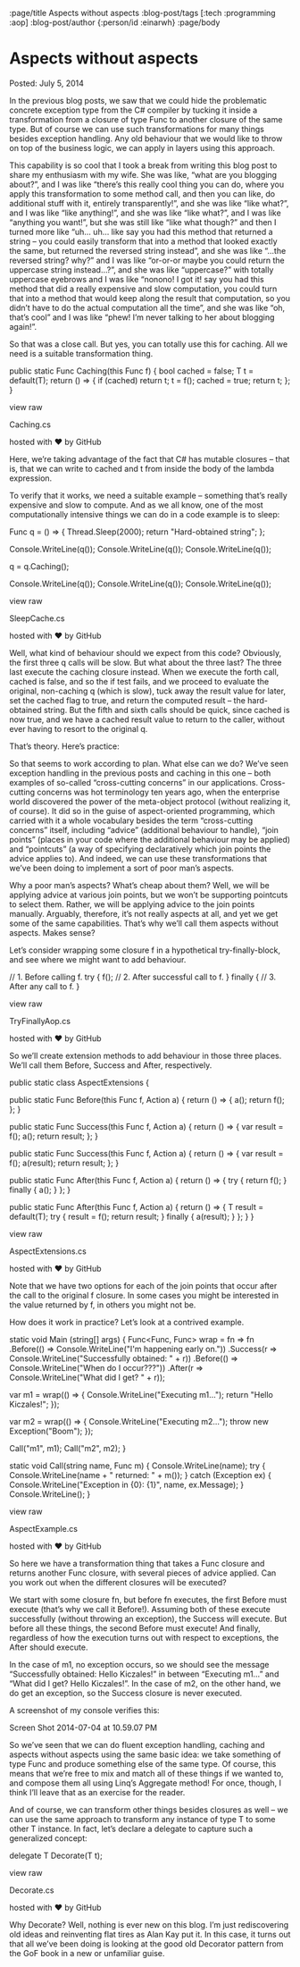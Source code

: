 :page/title Aspects without aspects
:blog-post/tags [:tech :programming :aop]
:blog-post/author {:person/id :einarwh}
:page/body

# Aspects without aspects

Posted: July 5, 2014

In the previous blog posts, we saw that we could hide the problematic concrete exception type from the C# compiler by tucking it inside a transformation from a closure of type Func<TR> to another closure of the same type. But of course we can use such transformations for many things besides exception handling. Any old behaviour that we would like to throw on top of the business logic, we can apply in layers using this approach.

This capability is so cool that I took a break from writing this blog post to share my enthusiasm with my wife. She was like, “what are you blogging about?”, and I was like “there’s this really cool thing you can do, where you apply this transformation to some method call, and then you can like, do additional stuff with it, entirely transparently!”, and she was like “like what?”, and I was like “like anything!”, and she was like “like what?”, and I was like “anything you want!”, but she was still like “like what though?” and then I turned more like “uh… uh… like say you had this method that returned a string – you could easily transform that into a method that looked exactly the same, but returned the reversed string instead”, and she was like “…the reversed string? why?” and I was like “or-or-or maybe you could return the uppercase string instead…?”, and she was like “uppercase?” with totally uppercase eyebrows and I was like “nonono! I got it! say you had this method that did a really expensive and slow computation, you could turn that into a method that would keep along the result that computation, so you didn’t have to do the actual computation all the time”, and she was like “oh, that’s cool” and I was like “phew! I’m never talking to her about blogging again!”.

So that was a close call. But yes, you can totally use this for caching. All we need is a suitable transformation thing.


public static Func<T> Caching<T>(this Func<T> f) 
{
  bool cached = false;
  T t = default(T);
  return () => {
    if (cached) return t;
    t = f();
    cached = true;
    return t;
  };
}

view raw


Caching.cs

hosted with ❤ by GitHub

Here, we’re taking advantage of the fact that C# has mutable closures – that is, that we can write to cached and t from inside the body of the lambda expression.

To verify that it works, we need a suitable example – something that’s really expensive and slow to compute. And as we all know, one of the most computationally intensive things we can do in a code example is to sleep:


Func<string> q = () => {
  Thread.Sleep(2000);
  return "Hard-obtained string";
};

Console.WriteLine(q());
Console.WriteLine(q());
Console.WriteLine(q());

q = q.Caching();

Console.WriteLine(q());
Console.WriteLine(q());
Console.WriteLine(q());

view raw


SleepCache.cs

hosted with ❤ by GitHub

Well, what kind of behaviour should we expect from this code? Obviously, the first three q calls will be slow. But what about the three last? The three last execute the caching closure instead. When we execute the forth call, cached is false, and so the if test fails, and we proceed to evaluate the original, non-caching q (which is slow), tuck away the result value for later, set the cached flag to true, and return the computed result – the hard-obtained string. But the fifth and sixth calls should be quick, since cached is now true, and we have a cached result value to return to the caller, without ever having to resort to the original q.

That’s theory. Here’s practice:

So that seems to work according to plan. What else can we do? We’ve seen exception handling in the previous posts and caching in this one – both examples of so-called “cross-cutting concerns” in our applications. Cross-cutting concerns was hot terminology ten years ago, when the enterprise world discovered the power of the meta-object protocol (without realizing it, of course). It did so in the guise of aspect-oriented programming, which carried with it a whole vocabulary besides the term “cross-cutting concerns” itself, including “advice” (additional behaviour to handle), “join points” (places in your code where the additional behaviour may be applied) and “pointcuts” (a way of specifying declaratively which join points the advice applies to). And indeed, we can use these transformations that we’ve been doing to implement a sort of poor man’s aspects.

Why a poor man’s aspects? What’s cheap about them? Well, we will be applying advice at various join points, but we won’t be supporting pointcuts to select them. Rather, we will be applying advice to the join points manually. Arguably, therefore, it’s not really aspects at all, and yet we get some of the same capabilities. That’s why we’ll call them aspects without aspects. Makes sense?

Let’s consider wrapping some closure f in a hypothetical try-finally-block, and see where we might want to add behaviour.


// 1. Before calling f.
try {
  f();
  // 2. After successful call to f.
}
finally {
  // 3. After any call to f.
}

view raw


TryFinallyAop.cs

hosted with ❤ by GitHub

So we’ll create extension methods to add behaviour in those three places. We’ll call them Before, Success and After, respectively.


public static class AspectExtensions {

  public static Func<T> Before<T>(this Func<T> f, Action a) {
    return () => { a(); return f(); };
  } 		

  public static Func<T> Success<T>(this Func<T> f, Action a) {
    return () => { 
      var result = f();
      a();
      return result;
    };
  } 

  public static Func<T> Success<T>(this Func<T> f, Action<T> a) {
    return () => { 
      var result = f();
      a(result);
      return result;
    };
  } 

  public static Func<T> After<T>(this Func<T> f, Action a) {
    return () => { 
      try {
        return f();
      } finally {
        a();
      }
    };
  } 
  
  public static Func<T> After<T>(this Func<T> f, Action<T> a) {
    return () => { 
      T result = default(T);
      try {
        result = f();
        return result;
      } finally {
        a(result);
      }
    };
  } 
}

view raw


AspectExtensions.cs

hosted with ❤ by GitHub

Note that we have two options for each of the join points that occur after the call to the original f closure. In some cases you might be interested in the value returned by f, in others you might not be.

How does it work in practice? Let’s look at a contrived example.


static void Main (string[] args)
{
  Func<Func<string>, Func<string>> wrap = fn => fn
    .Before(() => Console.WriteLine("I'm happening early on."))
    .Success(r => Console.WriteLine("Successfully obtained: " + r))
    .Before(() => Console.WriteLine("When do I occur???"))
    .After(r => Console.WriteLine("What did I get? " + r));

  var m1 = wrap(() => { 
    Console.WriteLine("Executing m1…"); 
    return "Hello Kiczales!";
  });

  var m2 = wrap(() => { 
    Console.WriteLine("Executing m2…"); 
    throw new Exception("Boom"); 
  });

  Call("m1", m1); 
  Call("m2", m2); 
}

static void Call(string name, Func<string> m) {
  Console.WriteLine(name);
  try {
    Console.WriteLine(name + " returned: " + m());
  }
  catch (Exception ex) {
    Console.WriteLine("Exception in {0}: {1}", name, ex.Message);
  }			
  Console.WriteLine();
}

view raw


AspectExample.cs

hosted with ❤ by GitHub

So here we have a transformation thing that takes a Func<string> closure and returns another Func<string> closure, with several pieces of advice applied. Can you work out when the different closures will be executed?

We start with some closure fn, but before fn executes, the first Before must execute (that’s why we call it Before!). Assuming both of these execute successfully (without throwing an exception), the Success will execute. But before all these things, the second Before must execute! And finally, regardless of how the execution turns out with respect to exceptions, the After should execute.

In the case of m1, no exception occurs, so we should see the message “Successfully obtained: Hello Kiczales!” in between “Executing m1…” and “What did I get? Hello Kiczales!”. In the case of m2, on the other hand, we do get an exception, so the Success closure is never executed.

A screenshot of my console verifies this:

Screen Shot 2014-07-04 at 10.59.07 PM

So we’ve seen that we can do fluent exception handling, caching and aspects without aspects using the same basic idea: we take something of type Func<TR> and produce something else of the same type. Of course, this means that we’re free to mix and match all of these things if we wanted to, and compose them all using Linq’s Aggregate method! For once, though, I think I’ll leave that as an exercise for the reader.

And of course, we can transform other things besides closures as well – we can use the same approach to transform any instance of type T to some other T instance. In fact, let’s declare a delegate to capture such a generalized concept:


delegate T Decorate<T>(T t);

view raw


Decorate.cs

hosted with ❤ by GitHub

Why Decorate? Well, nothing is ever new on this blog. I’m just rediscovering old ideas and reinventing flat tires as Alan Kay put it. In this case, it turns out that all we’ve been doing is looking at the good old Decorator pattern from the GoF book in a new or unfamiliar guise. 